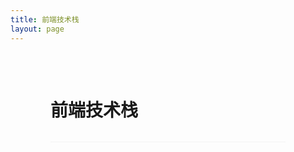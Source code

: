 ```yaml
---
title: 前端技术栈
layout: page
---
```


<script setup>
import CustomComponent from '../components/cardList.vue'
</script>

<div class="mine">
  <h1>前端技术栈</h1>
  <CustomComponent />
</div>

<style lang="less" scoped>
.mine {
  padding: 32px 64px;
  h1 {
    /* color: red; */
    font-weight: bold;
    font-size: 28px;
    border-bottom: 1px solid #f3f3f3;
    padding-bottom: 32px;
    margin-bottom: 32px;
  }
}
</style>
